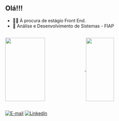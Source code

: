 ## Olá!!!

- 👩‍💻 À procura de estágio Front End. 
- 📖 Análise e Desenvolvimento de Sistemas - FIAP  

##
<a href="https://github.com/BelAraujj/github-readme-stats">
  <img height=200 width="50%" align="center" src="https://github-readme-stats.vercel.app/api?username=BelAraujj&show_icons=true&theme=dracula" />
</a>
<a href="https://github.com/BelAraujj/convoychat">
  <img height=200 width="42%" align="center" src="https://github-readme-stats.vercel.app/api/top-langs?username=BelAraujj&show_icons=true&theme=dracula&layout=compact&langs_count=8&card_width=200" />
</a>

##
[![E-mail](https://img.shields.io/badge/Gmail-D14836?style=for-the-badge&logo=gmail&logoColor=white)](geisebelsantos012@gmail.com) 
[![Linkedin](	https://img.shields.io/badge/LinkedIn-0077B5?style=for-the-badge&logo=linkedin&logoColor=white)](linkedin.com/in/geisebel-araujo-3409b224b)
